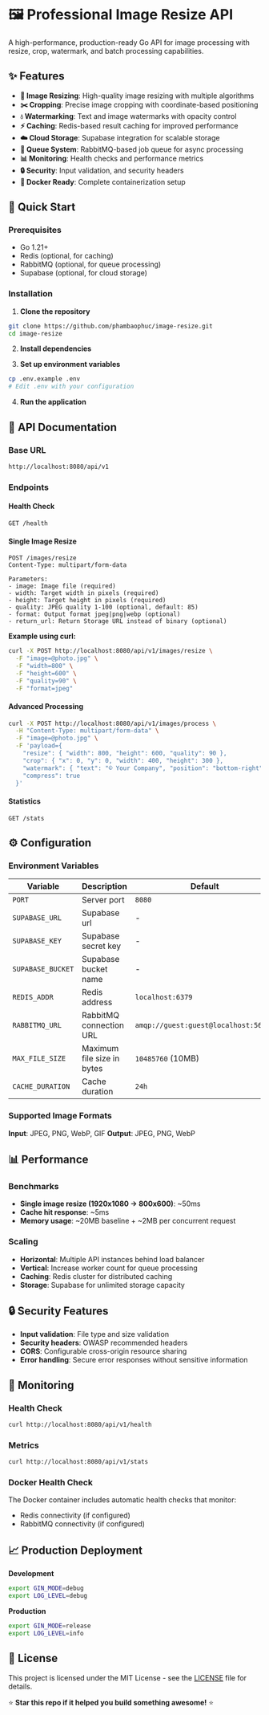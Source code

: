# 🖼️ Professional Image Resize API

A high-performance, production-ready Go API for image processing with resize, crop, watermark, and batch processing capabilities.

## ✨ Features

- **🔄 Image Resizing**: High-quality image resizing with multiple algorithms
- **✂️ Cropping**: Precise image cropping with coordinate-based positioning
- **💧 Watermarking**: Text and image watermarks with opacity control
- **⚡ Caching**: Redis-based result caching for improved performance
- **☁️ Cloud Storage**: Supabase integration for scalable storage
- **🔄 Queue System**: RabbitMQ-based job queue for async processing
- **📊 Monitoring**: Health checks and performance metrics
- **🔒 Security**: Input validation, and security headers
- **🐳 Docker Ready**: Complete containerization setup

## 🚀 Quick Start

### Prerequisites

- Go 1.21+
- Redis (optional, for caching)
- RabbitMQ (optional, for queue processing)
- Supabase (optional, for cloud storage)

### Installation

1. **Clone the repository**
```bash
git clone https://github.com/phambaophuc/image-resize.git
cd image-resize
```

2. **Install dependencies**

3. **Set up environment variables**
```bash
cp .env.example .env
# Edit .env with your configuration
```

4. **Run the application**

## 📖 API Documentation

### Base URL
```bash
http://localhost:8080/api/v1
```

### Endpoints

#### Health Check
```http
GET /health
```

#### Single Image Resize
```http
POST /images/resize
Content-Type: multipart/form-data

Parameters:
- image: Image file (required)
- width: Target width in pixels (required)
- height: Target height in pixels (required)
- quality: JPEG quality 1-100 (optional, default: 85)
- format: Output format jpeg|png|webp (optional)
- return_url: Return Storage URL instead of binary (optional)
```

**Example using curl:**
```bash
curl -X POST http://localhost:8080/api/v1/images/resize \
  -F "image=@photo.jpg" \
  -F "width=800" \
  -F "height=600" \
  -F "quality=90" \
  -F "format=jpeg"
```

#### Advanced Processing
```bash
curl -X POST http://localhost:8080/api/v1/images/process \
  -H "Content-Type: multipart/form-data" \
  -F "image=@photo.jpg" \
  -F 'payload={
    "resize": { "width": 800, "height": 600, "quality": 90 },
    "crop": { "x": 0, "y": 0, "width": 400, "height": 300 },
    "watermark": { "text": "© Your Company", "position": "bottom-right", "opacity": 0.7 },
    "compress": true
  }'
```

#### Statistics
```http
GET /stats
```

## ⚙️ Configuration

### Environment Variables

| Variable | Description | Default |
|----------|-------------|---------|
| `PORT` | Server port | `8080` |
| `SUPABASE_URL` | Supabase url | - |
| `SUPABASE_KEY` | Supabase secret key | - |
| `SUPABASE_BUCKET` | Supabase bucket name | - |
| `REDIS_ADDR` | Redis address | `localhost:6379` |
| `RABBITMQ_URL` | RabbitMQ connection URL | `amqp://guest:guest@localhost:5672/` |
| `MAX_FILE_SIZE` | Maximum file size in bytes | `10485760` (10MB) |
| `CACHE_DURATION` | Cache duration | `24h` |

### Supported Image Formats

**Input**: JPEG, PNG, WebP, GIF
**Output**: JPEG, PNG, WebP

## 📊 Performance

### Benchmarks

- **Single image resize (1920x1080 → 800x600)**: ~50ms
- **Cache hit response**: ~5ms
- **Memory usage**: ~20MB baseline + ~2MB per concurrent request

### Scaling

- **Horizontal**: Multiple API instances behind load balancer
- **Vertical**: Increase worker count for queue processing
- **Caching**: Redis cluster for distributed caching
- **Storage**: Supabase for unlimited storage capacity

## 🔒 Security Features

- **Input validation**: File type and size validation
- **Security headers**: OWASP recommended headers
- **CORS**: Configurable cross-origin resource sharing
- **Error handling**: Secure error responses without sensitive information

## 🚦 Monitoring

### Health Check
```bash
curl http://localhost:8080/api/v1/health
```

### Metrics
```bash
curl http://localhost:8080/api/v1/stats
```

### Docker Health Check
The Docker container includes automatic health checks that monitor:
- Redis connectivity (if configured)
- RabbitMQ connectivity (if configured)

## 📈 Production Deployment

**Development**
```bash
export GIN_MODE=debug
export LOG_LEVEL=debug
```

**Production**
```bash
export GIN_MODE=release
export LOG_LEVEL=info
```

## 📄 License

This project is licensed under the MIT License - see the [LICENSE](LICENSE) file for details.

⭐ **Star this repo if it helped you build something awesome!** ⭐
